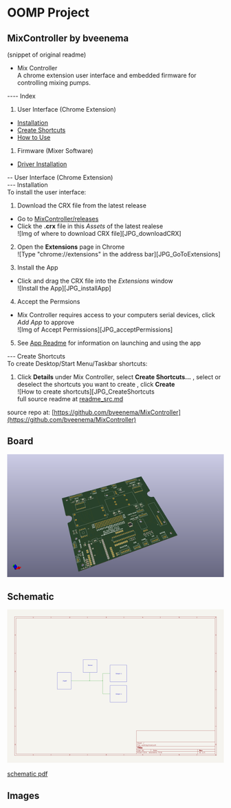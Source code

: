 # OOMP Project  
## MixController  by bveenema  
  
(snippet of original readme)  
  
- Mix Controller  
A chrome extension user interface and embedded firmware for controlling mixing pumps.  
  
---- Index  
1. User Interface (Chrome Extension)  
  * [Installation](-installation)  
  * [Create Shortcuts](-create-shortcuts)  
  * [How to Use](-how-to-use)  
1. Firmware (Mixer Software)  
  * [Driver Installation](-driver-installation)  
  
-- User Interface (Chrome Extension)  
--- Installation  
To install the user interface:  
1. Download the CRX file from the latest release  
  - Go to [MixController/releases](https://github.com/bveenema/MixController/releases)  
  - Click the **.crx** file in this *Assets* of the latest realese  
  ![Img of where to download CRX file][JPG_downloadCRX]  
  
2. Open the **Extensions** page in Chrome  
![Type "chrome://extensions" in the address bar][JPG_GoToExtensions]  
  
3. Install the App  
  - Click and drag the CRX file into the *Extensions* window  
  ![Install the App][JPG_installApp]  
  
4. Accept the Permsions  
  - Mix Controller requires access to your computers serial devices, click *Add App* to approve  
  ![Img of Accept Permissions][JPG_acceptPermissions]  
  
5. See [App Readme](https://github.com/bveenema/MixController/blob/master/Chrome%20Extension/README.md) for information on launching and using the app  
  
--- Create Shortcuts  
To create Desktop/Start Menu/Taskbar shortcuts:  
1. Click **Details** under Mix Controller, select **Create Shortcuts...** , select or deselect the shortcuts you want to create , click **Create**  
![How to create shortcuts][JPG_CreateShortcuts  
  full source readme at [readme_src.md](readme_src.md)  
  
source repo at: [https://github.com/bveenema/MixController](https://github.com/bveenema/MixController)  
## Board  
  
[![working_3d.png](working_3d_600.png)](working_3d.png)  
## Schematic  
  
[![working_schematic.png](working_schematic_600.png)](working_schematic.png)  
  
[schematic pdf](working_schematic.pdf)  
## Images  
